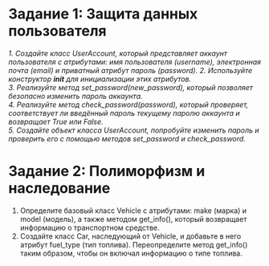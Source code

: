 # Задание 1:  Защита данных пользователя

*1.	Создайте класс UserAccount, который представляет аккаунт пользователя с атрибутами: имя пользователя (username), электронная почта (email) и приватный атрибут пароль (password).*
*2.	Используйте конструктор __init__ для инициализации этих атрибутов.*\
*3.	Реализуйте метод set_password(new_password), который позволяет безопасно изменить пароль аккаунта.*\
*4.	Реализуйте метод check_password(password), который проверяет, соответствует ли введённый пароль текущему паролю аккаунта и возвращает True или False.*\
*5.	Создайте объект класса UserAccount, попробуйте изменить пароль и проверить его с помощью методов set_password и check_password.*


# Задание 2: Полиморфизм и наследование

1.	Определите базовый класс Vehicle с атрибутами: make (марка) и model (модель), а также методом get_info(), который возвращает информацию о транспортном средстве.
2.	Создайте класс Car, наследующий от Vehicle, и добавьте в него атрибут fuel_type (тип топлива). Переопределите метод get_info() таким образом, чтобы он включал информацию о типе топлива.

